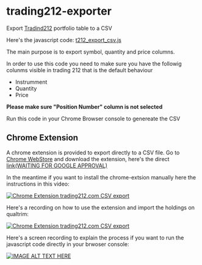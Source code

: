 # trading212-exporter

Export [Tradind212](https://live.trading212.com) portfolio table to a CSV

Here's the javascript code: [t212_export_csv.js](/chrome-extension/t212_export_csv.js)

The main purpose is to export symbol, quantity and price columns.

In order to use this code you need to make sure you have the followig colunms visible in trading 212 that is the default behaviour

  - Instrumment
  - Quantity
  - Price

**Please make sure "Position Number" column is not selected**

Run this code in your Chrome Browser console to genereate the CSV

## Chrome Extension

A chrome extension is provided to export directly to a CSV file.
Go to [Chrome WebStore](https://chrome.google.com/webstore/category/extensions) and download the extension, here's the direct [link(WAITING FOR GOOGLE APPROVAL)]()

In the meantime if you want to install the chrome-extsion manually here the instructions in this video:

[![Chrome Extension trading212.com CSV export](http://img.youtube.com/vi/MuGZT7_3Ivo/0.jpg)](https://youtu.be/MuGZT7_3Ivo)

Here's a recording on how to use the extension and import the holdings on qualtrim:

[![Chrome Extension trading212.com CSV export](http://img.youtube.com/vi/xD5l1U33K88/0.jpg)](https://youtu.be/xD5l1U33K88)


Here's a screen recording to explain the process if you want to run the javascript code directly in your brwoser console:

[![IMAGE ALT TEXT HERE](http://img.youtube.com/vi/j9LETgbpKo0/0.jpg)](http://www.youtube.com/watch?v=j9LETgbpKo0)


